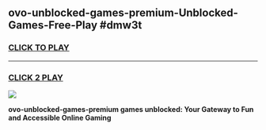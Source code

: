 
## ovo-unblocked-games-premium-Unblocked-Games-Free-Play #dmw3t
<h3>
<a href="https://us.freeplayer.one?title=ovo-unblocked-games-premium&ref=9M">CLICK TO PLAY</a></h3>
<hr>

<h3>
<a href="https://us.freeplayer.one?title=ovo-unblocked-games-premium&ref=9M">CLICK 2 PLAY</a>
  
</h3>

<a href="https://us.freeplayer.one?title=ovo-unblocked-games-premium&ref=9M"><img src="https://clearcache.store/games.png"></a>


**ovo-unblocked-games-premium games unblocked: Your Gateway to Fun and Accessible Online Gaming**
